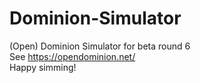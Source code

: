 # Dominion-Simulator
(Open) Dominion Simulator for beta round 6<br>
See https://opendominion.net/<br>
Happy simming!
